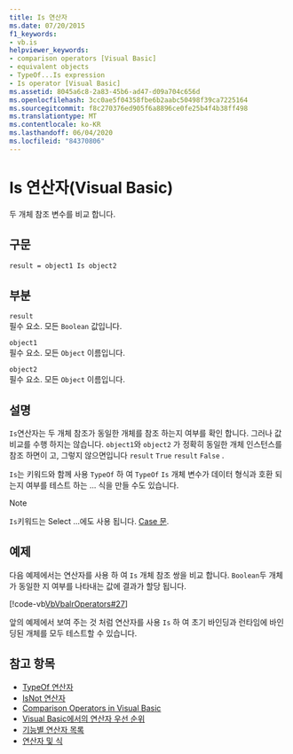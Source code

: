 ```yaml
---
title: Is 연산자
ms.date: 07/20/2015
f1_keywords:
- vb.is
helpviewer_keywords:
- comparison operators [Visual Basic]
- equivalent objects
- TypeOf...Is expression
- Is operator [Visual Basic]
ms.assetid: 8045a6c8-2a83-45b6-ad47-d09a704c656d
ms.openlocfilehash: 3cc0ae5f04358fbe6b2aabc50498f39ca7225164
ms.sourcegitcommit: f8c270376ed905f6a8896ce0fe25b4f4b38ff498
ms.translationtype: MT
ms.contentlocale: ko-KR
ms.lasthandoff: 06/04/2020
ms.locfileid: "84370806"
---
```

# <a name="is-operator-visual-basic"></a>Is 연산자(Visual Basic)
두 개체 참조 변수를 비교 합니다.  
  
## <a name="syntax"></a>구문  
  
```vb  
result = object1 Is object2  
```  
  
## <a name="parts"></a>부분  
 `result`  
 필수 요소. 모든 `Boolean` 값입니다.  
  
 `object1`  
 필수 요소. 모든 `Object` 이름입니다.  
  
 `object2`  
 필수 요소. 모든 `Object` 이름입니다.  
  
## <a name="remarks"></a>설명  
 `Is`연산자는 두 개체 참조가 동일한 개체를 참조 하는지 여부를 확인 합니다. 그러나 값 비교를 수행 하지는 않습니다. `object1`와 `object2` 가 정확히 동일한 개체 인스턴스를 참조 하면이 고, 그렇지 않으면입니다 `result` `True` `result` `False` .  
  
 `Is`는 키워드와 함께 사용 `TypeOf` 하 여 `TypeOf` `Is` 개체 변수가 데이터 형식과 호환 되는지 여부를 테스트 하는 ... 식을 만들 수도 있습니다.  
  
> [!NOTE]
> `Is`키워드는 Select ...에도 사용 됩니다. [ Case 문](../statements/select-case-statement.md).  
  
## <a name="example"></a>예제  
 다음 예제에서는 연산자를 사용 하 여 `Is` 개체 참조 쌍을 비교 합니다. `Boolean`두 개체가 동일한 지 여부를 나타내는 값에 결과가 할당 됩니다.  
  
 [!code-vb[VbVbalrOperators#27](~/samples/snippets/visualbasic/VS_Snippets_VBCSharp/VbVbalrOperators/VB/Class1.vb#27)]  
  
 앞의 예제에서 보여 주는 것 처럼 연산자를 사용 `Is` 하 여 초기 바인딩과 런타임에 바인딩된 개체를 모두 테스트할 수 있습니다.  
  
## <a name="see-also"></a>참고 항목

- [TypeOf 연산자](typeof-operator.md)
- [IsNot 연산자](isnot-operator.md)
- [Comparison Operators in Visual Basic](../../programming-guide/language-features/operators-and-expressions/comparison-operators.md)
- [Visual Basic에서의 연산자 우선 순위](operator-precedence.md)
- [기능별 연산자 목록](operators-listed-by-functionality.md)
- [연산자 및 식](../../programming-guide/language-features/operators-and-expressions/index.md)
